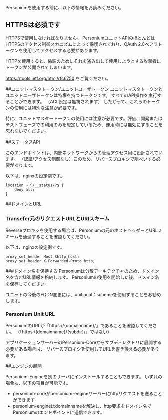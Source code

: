 Personiumを使用する前に、以下の情報をお読みください。

## HTTPSは必須です
HTTPSで使用しなければなりません。 PersoniumユニットAPIのほとんどはHTTPSのアクセス制御メカニズムによって保護されており、OAuth 2.0ベアラトークンを使用してアクセスする必要があります。

HTTPを使用すると、偽装のためにそれを盗み出して使用しようとする攻撃者にトークンが公開されてしまいます。

https://tools.ietf.org/html/rfc6750 をご覧ください。


##ユニットマスタトークン/ユニットユーザトークン
ユニットマスタトークンとユニットユーザトークンは特権を持つトークンです。
すべてのAPI操作を実行することができます。 （ACL設定は無視されます）
したがって、これらのトークンの使用には特別な注意が必要です。

特に、ユニットマスタートークンの使用には注意が必要です。評価、開発またはテストフェーズでの利用のみを想定しているため、運用時には無効にすることを忘れないでください。

##ステータスAPI

このエンドポイントは、内部ネットワークからの管理アクセス用に設計されています。
（認証/アクセス制御なし）このため、リバースプロキシで隠ぺいする必要があります。

以下は、nginxの設定例です。

```
location ~ ^/__status/?$ {
    deny all;
}
```

##ドメインとURL

### Transefer元のリクエストURLとURIスキーム
Reverseプロキシを使用する場合は、Personiumの元のホストヘッダーとURLスキームを通過することを確認してください。

以下は、nginxの設定例です。

```
proxy_set_header Host $http_host;
proxy_set_header X-Forwarded-Proto http;
```
###ドメイン名を保持する
Personiumは分散アーキテクチャのため、ドメイン名を含むURL情報を格納します。
Personiumの使用を開始した後、ドメイン名を保存してください。

ユニットの今後のFQDN変更には、unitlocal：schemeを使用することをお勧めします。

### Personium Unit URL

PersoniumのURLが「https&#58;//{domainname}/」であることを確認してください。
（「https&#58;/{domainname}/{subdir}/」ではない）


アプリケーションサーバーのPersonium-Coreからサブディレクトリに展開する必要がある場合は、
リバースプロキシを使用してURLを書き換える必要があります。


##エンジンの展開

Personium-Engineを別のサーバにインストールすることもできます。
いずれの場合も、以下の項目が可能です。

  - personium-coreがpersonium-engineサーバーにhttpリクエストを送ることができます
  - personium-engineはdomainnameを解決し、http要求をドメイン名でPersoniumのエンドポイントに送信できます。
